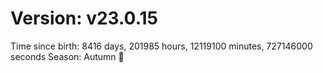 # Version: v23.0.15
Time since birth: 8416 days, 201985 hours, 12119100 minutes, 727146000 seconds
Season: Autumn 🍁
